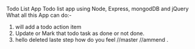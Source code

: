 Todo List App
Todo list app using Node, Express, mongodDB and jQuery
What all this App can do:-

1. will add a todo action item
2. Update or Mark that todo task as done or not done.
3. hello deleted laste step how do you feel
   //master
   //ammend
   .
